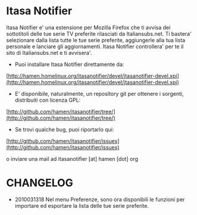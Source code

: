 Itasa Notifier
==============
Itasa Notifier e' una estensione per Mozilla Firefox che ti avvisa dei
sottotitoli delle tue serie TV preferite rilasciati da
Italiansubs.net. Ti bastera' selezionare dalla lista tutte le tue
serie preferite, aggiungerle alla tua lista personale e lanciare gli
aggiornamenti. Itasa Notifier controllera' per te il sito di
Italiansubs.net  e ti avvisera'.

* Puoi installare Itasa Notifier direttamente da:

[http://hamen.homelinux.org/itasanotifier/devel/itasanotifier-devel.xpi](http://hamen.homelinux.org/itasanotifier/devel/itasanotifier-devel.xpi)

* E' disponibile, naturalmente, un repository git per ottenere i
sorgenti, distribuiti con licenza GPL:

[http://github.com/hamen/itasanotifier/tree/](http://github.com/hamen/itasanotifier/tree/)


* Se trovi qualche bug, puoi riportarlo qui:

[http://github.com/hamen/itasanotifier/issues](http://github.com/hamen/itasanotifier/issues)

o inviare una mail ad itasanotifier [at] hamen [dot] org


CHANGELOG
=========

* 2010031318
Nel menu Preferenze, sono ora disponibili le funzioni per importare
ed esportare la lista delle tue serie preferite.

